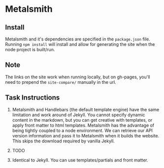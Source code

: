 # Metalsmith

## Install
Metalsmith and it's dependencies are specified in the ```package.json``` file. Running ```npm install``` will install and allow for generating the site when the node project is built/run.

## Note
The links on the site work when running locally, but on gh-pages, you'll need to prepend the ```site-compare/``` manually in the url.

## Task Instructions
1. Metalsmith and Handlebars (the default template engine) have the same limitation and work around of Jekyll. You cannot specify dynamic content in the markdown, but you can get creative with templates, or apply front matter to html templates. Metalsmith has the advantage of being tightly coupled to a node environment. We can retrieve our API version information and pass it to Metalsmith when it builds the website. This skips the download required by vanilla Jekyll.

2. TODO

3. Identical to Jekyll. You can use templates/partials and front matter.